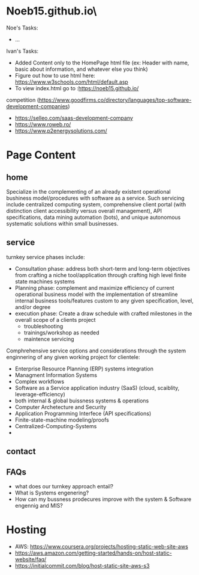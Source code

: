 # Noeb15.github.io\

Noe's Tasks:
- ...

Ivan's Tasks:
- Added Content only to the HomePage html file (ex: Header with name, basic about information, and whatever else you think)
- Figure out how to use html here: https://www.w3schools.com/html/default.asp
- To view index.html go to :https://noeb15.github.io/


competition (https://www.goodfirms.co/directory/languages/top-software-development-companies)
- https://selleo.com/saas-development-company
- https://www.roweb.ro/
- https://www.p2energysolutions.com/


# Page Content

## home

Specialize in the complementing of an already existent operational bushiness model/procedures with software as a service. Such servicing include centralized computing system, comprehensive client portal (with distinction client accessibility versus overall management), API specifications, data mining automation (bots), and unique autonomous systematic solutions within small businesses.


## service
turnkey service phases include:
- Consultation phase: address both short-term and long-term objectives from crafting a niche tool/application through crafting high level finite state machines systems
- Planning phase: complement and maximize efficiency of current operational business model with the implementation of streamline internal business tools/features custom to any given specification, level, and/or degree
- execution phase: Create a draw schedule with crafted milestones in the overall scope of a clients project
    - troubleshooting
    - trainings/workshop as needed
    - maintence servicing

Comphrehensive service options and considerations through the system enginnering of any given working project for clientele:
- Enterprise Resource Planning (ERP) systems integration
- Managment Information Systems
- Complex workflows
- Software as a Service application industry (SaaS) (cloud, scaiblity, leverage-efficiency)
- both internal & global buissness systems & operations
- Computer Archetecture and Security
- Application Programming Interfece (API specifications)
- Finite-state-machine modeling/proofs
- Centralized-Computing-Systems
- 

## contact


## FAQs
- what does our turnkey approach entail?
- What is Systems engenering?
- How can my bussness prodecures improve with the system & Software engennig and MIS?

# Hosting
- AWS: https://www.coursera.org/projects/hosting-static-web-site-aws
- https://aws.amazon.com/getting-started/hands-on/host-static-website/faq/
- https://initialcommit.com/blog/host-static-site-aws-s3